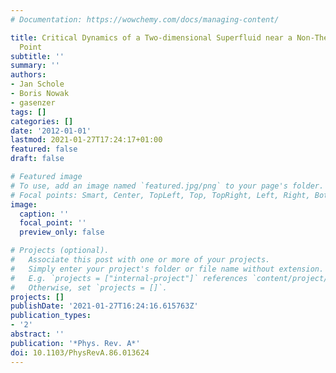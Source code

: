 ```yaml
---
# Documentation: https://wowchemy.com/docs/managing-content/

title: Critical Dynamics of a Two-dimensional Superfluid near a Non-Thermal Fixed
  Point
subtitle: ''
summary: ''
authors:
- Jan Schole
- Boris Nowak
- gasenzer
tags: []
categories: []
date: '2012-01-01'
lastmod: 2021-01-27T17:24:17+01:00
featured: false
draft: false

# Featured image
# To use, add an image named `featured.jpg/png` to your page's folder.
# Focal points: Smart, Center, TopLeft, Top, TopRight, Left, Right, BottomLeft, Bottom, BottomRight.
image:
  caption: ''
  focal_point: ''
  preview_only: false

# Projects (optional).
#   Associate this post with one or more of your projects.
#   Simply enter your project's folder or file name without extension.
#   E.g. `projects = ["internal-project"]` references `content/project/deep-learning/index.md`.
#   Otherwise, set `projects = []`.
projects: []
publishDate: '2021-01-27T16:24:16.615763Z'
publication_types:
- '2'
abstract: ''
publication: '*Phys. Rev. A*'
doi: 10.1103/PhysRevA.86.013624
---
```

